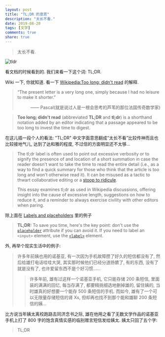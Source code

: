 ```yaml
---
layout: post
title: "TL;DR 的意思"
description: "太长不看."
date: 2019-08-20
tags: [文学]
comments: true
share: true
---
```


> 太长不看.

![tldr](https://upload.cc/i1/2019/08/20/q6HvQW.png)


看文档的时候看到的. 我们来看一下这个词: TL;DR.

Wiki 一下, 你就知道. 看一下 [Wikipedia:Too long; didn't read](https://en.wikipedia.org/wiki/Wikipedia:Too_long;_didn%27t_read) 的解释.

> “The present letter is a very long one, simply because I had no leisure to make it shorter.”
> 
> <span style="text-align:right; display:block">—— Pascal(就是说过人是一根会思考的芦苇的那位法国传奇数学家)</span>


> **Too long; didn't read** (abbreviated **TL;DR** and **tl;dr**) is a shorthand notation added by an editor indicating that a passage appeared to be too long to invest the time to digest.

在这儿插一段个人的看法: "TL;DR" 中文字面意思翻成“太长不看”比较传神而且也比较接地气儿, 达到了达和雅的程度, 不过信的方面明显还不太够...

> The tl;dr label is often used to point out excessive verbosity or to signify the presence of and location of a short summation in case the reader doesn't want to take the time to read the entire detail (i.e., as a way to find a quick summary for those who think that the article is too long and won't otherwise read it). It can be misused as a tactic to thwart collaborative editing or a [stoop to ridicule](https://en.wikipedia.org/wiki/Appeal_to_ridicule).
> 
> This essay examines tl;dr as used in Wikipedia discussions, offering insight into the cause of excessive length, suggestions on how to reduce it, and a reminder to always exercise civility with other editors when paring.


除上面在 [Labels and placeholders](https://developer.mozilla.org/en-US/docs/Web/HTML/Element/input#Labels_and_placeholders) 里的例子

> **TL;DR:** To save you time, here's the key point: don't use the [`placeholder`](https://developer.mozilla.org/en-US/docs/Web/HTML/Element/input#attr-placeholder) attribute if you can avoid it. If you need to label an `<input>` element, use the [`<label>`](https://developer.mozilla.org/en-US/docs/Web/HTML/Element/label) element.

外, 再举个现实生活中的例子:

> 许多年前姨也用的诺基亚, 有一次因为手机故障攒了好久的短信都没有了, 然后给雄打电话哇哇大哭, 其实那时候他们已经分道扬镳了, 有的东西, 没有了就是没有了, 也许爱留东西不是个好习惯……
> > 许多年前, 雄有过这样一个诺基亚手机, 它只能存储 200 条短信, 里面装的满满的回忆, 每当存满了, 都要精挑细选地删掉雄的, 留住姨的, 当时雄真的好想要一个能存 500 条短信的手机. 而如今, 雄有了一个可以无限量存储短信的肾 Xs, 但却再也找不到那个能和雄聊 200 条短信的姨...


比方说当年姨太离校跑路去同济念书之际, 雄在他用之看了无数文学作品的诺基亚手机上打了 800 字的饱含真情实感的临别赠言短信发给姨太. 姨太只回了五个字: 

> TL;DR